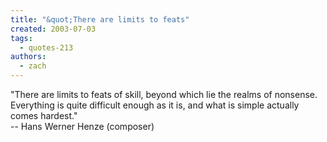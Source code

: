 ```yaml
---
title: "&quot;There are limits to feats"
created: 2003-07-03
tags: 
  - quotes-213
authors: 
  - zach
---
```


"There are limits to feats of skill, beyond which lie the realms of nonsense. Everything is quite difficult enough as it is, and what is simple actually comes hardest."  
\-- Hans Werner Henze (composer)
